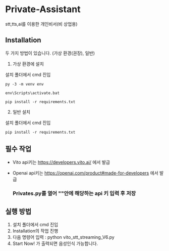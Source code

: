 # Private-Assistant
 stt,tts,ai를 이용한 개인비서(비 상업용)

## Installation
 두 가지 방법이 있습니다. (가상 환경(권장), 일반)
 
 1. 가상 환경에 설치
 
  설치 폴더에서 cmd 진입
  
    py -3 -m venv env
  
    env\Scripts\activate.bat
  
    pip install -r requirements.txt
  
 2. 일반 설치

  설치 폴더에서 cmd 진입
  
    pip install -r requirements.txt

## 필수 작업
 - Vito api키는 https://developers.vito.ai/ 에서 발급
 - Openai api키는 https://openai.com/product#made-for-developers 에서 발급

    ### Privates.py를 열어 ""안에 해당하는 api 키 입력 후 저장

## 실행 방법
 1. 설치 폴더에서 cmd 진입
 2. Installation의 작업 진행
 3. 다음 명령어 입력 : python vito_stt_streaming_V6.py
 4. Start Now! 가 출력되면 음성인식 가능합니다.
